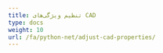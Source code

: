 ```yaml
---
title: تنظیم ویژگی‌های CAD
type: docs
weight: 10
url: /fa/python-net/adjust-cad-properties/
---
```

